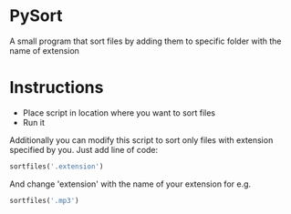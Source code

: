 # PySort
A small program that sort files by adding them to specific folder with the name of extension


# Instructions
- Place script in location where you want to sort files
- Run it

Additionally you can modify this script to sort only files with extension specified by you.
Just add line of code:
```python
sortfiles('.extension')
```
And change 'extension' with the name of your extension for e.g.
```python
sortfiles('.mp3')
```
